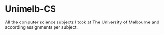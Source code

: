 # Unimelb-CS

All the computer science subjects I took at The University of Melbourne and according assignments per subject.
